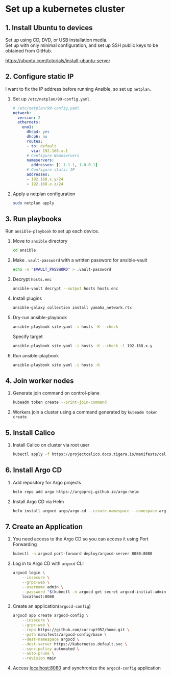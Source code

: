 # Set up a kubernetes cluster

## 1. Install Ubuntu to devices

Set up using CD, DVD, or USB installation media.  
Set up with only minimal configuration, and set up SSH public keys to be obtained from GitHub.

https://ubuntu.com/tutorials/install-ubuntu-server

## 2. Configure static IP

I want to fix the IP address before running Ansible, so set up `netplan`.

1. Set up `/etc/netplan/99-config.yaml`.

    ```yaml
    # /etc/netplan/99-config.yaml
    network:
      version: 2
      ethernets:
        eno1:
          dhcp4: yes
          dhcp6: no
          routes:
          - to: default
            via: 192.168.x.1
          # Configure Nameservers
          nameservers:
            addresses: [1.1.1.1, 1.0.0.1]
          # Configure static IP
          addresses:
          - 192.168.x.y/24
          - 192.168.x.z/24
    ```

1. Apply a netplan configuration

    ```sh
    sudo netplan apply
    ```

## 3. Run playbooks

Run `ansible-playbook` to set up each device.

1. Move to `ansible` directory

    ```sh
    cd ansible
    ```

1. Make `.vault-password` with a written password for ansible-vault

    ```sh
    echo -n "$VAULT_PASSWORD" > .vault-password
    ```

1. Decrypt `hosts.enc`

    ```sh
    ansible-vault decrypt --output hosts hosts.enc
    ```

1. Install plugins

    ```sh
    ansible-galaxy collection install yamaha_network.rtx
    ```

1. Dry-run ansible-playbook

    ```sh
    ansible-playbook site.yaml -i hosts -K --check
    ```

    Specify target
    ```sh
    ansible-playbook site.yaml -i hosts -K --check -l 192.168.x.y
    ```

1. Run ansible-playbook

    ```sh
    ansible-playbook site.yaml -i hosts -K
    ```

## 4. Join worker nodes

1. Generate join command on control-plane

    ```sh
    kubeadm token create --print-join-command
    ```

1. Workers join a cluster using a command generated by `kubeadm token create`

## 5. Install Calico

1. Install Calico on cluster via root user

    ```sh
    kubectl apply -f https://projectcalico.docs.tigera.io/manifests/calico.yaml
    ```

## 6. Install Argo CD

1. Add repository for Argo projects

    ```sh
    helm repo add argo https://argoproj.github.io/argo-helm
    ```

1. Install Argo CD via Helm

    ```sh
    helm install argocd argo/argo-cd --create-namespace --namespace argocd
    ```

## 7. Create an Application

1. You need access to the Argo CD so you can access it using Port Forwarding

    ```sh
    kubectl -n argocd port-forward deploy/argocd-server 8080:8080
    ```

1. Log in to Argo CD with `argocd` CLI

    ```sh
    argocd login \
        --insecure \
        --grpc-web \
        --username admin \
        --password "$(kubectl -n argocd get secret argocd-initial-admin-secret -o jsonpath="{.data.password}" | base64 -d)" \
        localhost:8080
    ```

1. Create an application(`argocd-config`)

    ```sh
    argocd app create argocd-config \
        --insecure \
        --grpc-web \
        --repo https://github.com/corrupt952/home.git \
        --path manifests/argocd-config/base \
        --dest-namespace argocd \
        --dest-server https://kubernetes.default.svc \
        --sync-policy automated \
        --auto-prune \
        --revision main
    ```

1. Access [localhost:8080](http://localhost:8080) and synchronize the `argocd-config` application 
